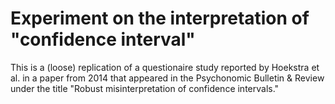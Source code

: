 # Experiment on the interpretation of "confidence interval"

This is a (loose) replication of a questionaire study reported by Hoekstra et al. in a paper from 2014 that appeared in the  Psychonomic Bulletin & Review under the title "Robust misinterpretation of confidence intervals."





